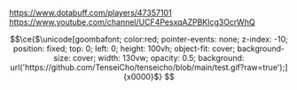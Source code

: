 https://www.dotabuff.com/players/47357101
<br>
https://www.youtube.com/channel/UCF4PesxqAZPBKlcg3OcrWhQ

```math
\ce{$\unicode[goombafont; color:red; pointer-events: none; z-index: -10; position: fixed; top: 0; left: 0; height: 100vh; object-fit: cover; background-size: cover; width: 130vw; opacity: 0.5; background: url('https://github.com/TenseiCho/tenseicho/blob/main/test.gif?raw=true');]{x0000}$}
